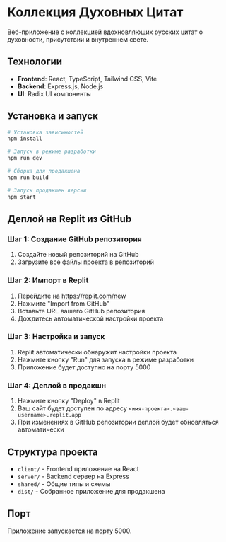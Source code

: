 
# Коллекция Духовных Цитат

Веб-приложение с коллекцией вдохновляющих русских цитат о духовности, присутствии и внутреннем свете.

## Технологии

- **Frontend**: React, TypeScript, Tailwind CSS, Vite
- **Backend**: Express.js, Node.js
- **UI**: Radix UI компоненты

## Установка и запуск

```bash
# Установка зависимостей
npm install

# Запуск в режиме разработки
npm run dev

# Сборка для продакшена
npm run build

# Запуск продакшен версии
npm start
```

## Деплой на Replit из GitHub

### Шаг 1: Создание GitHub репозитория
1. Создайте новый репозиторий на GitHub
2. Загрузите все файлы проекта в репозиторий

### Шаг 2: Импорт в Replit
1. Перейдите на https://replit.com/new
2. Нажмите "Import from GitHub"
3. Вставьте URL вашего GitHub репозитория
4. Дождитесь автоматической настройки проекта

### Шаг 3: Настройка и запуск
1. Replit автоматически обнаружит настройки проекта
2. Нажмите кнопку "Run" для запуска в режиме разработки
3. Приложение будет доступно на порту 5000

### Шаг 4: Деплой в продакшн
1. Нажмите кнопку "Deploy" в Replit
2. Ваш сайт будет доступен по адресу `<имя-проекта>.<ваш-username>.replit.app`
3. При изменениях в GitHub репозитории деплой будет обновляться автоматически

## Структура проекта

- `client/` - Frontend приложение на React
- `server/` - Backend сервер на Express
- `shared/` - Общие типы и схемы
- `dist/` - Собранное приложение для продакшена

## Порт

Приложение запускается на порту 5000.
